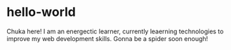 # hello-world


Chuka here! I am an energectic learner, currently leaerning technologies to improve my web development skills.
Gonna be a spider soon enough!

